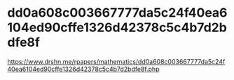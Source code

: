 # dd0a608c003667777da5c24f40ea6104ed90cffe1326d42378c5c4b7d2bdfe8f
https://www.drshn.me/rpapers/mathematics/dd0a608c003667777da5c24f40ea6104ed90cffe1326d42378c5c4b7d2bdfe8f.php
